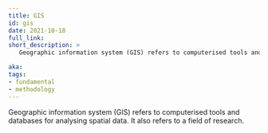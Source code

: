 ```yaml
---
title: GIS
id: gis
date: 2021-10-18
full_link: 
short_description: >
   Geographic information system (GIS) refers to computerised tools and databases for analysing spatial data. It also refers to a field of research.

aka: 
tags:
- fundamental
- methodology
---
```

Geographic information system (GIS) refers to computerised tools and databases for analysing spatial data. It also refers to a field of research.

<!--more-->